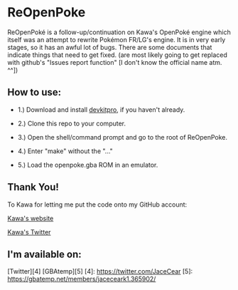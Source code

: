 # ReOpenPoke
ReOpenPoké is a follow-up/continuation on Kawa's OpenPoké engine which itself was an attempt to rewrite Pokémon FR/LG's engine.
It is in very early stages, so it has an awful lot of bugs.
There are some documents that indicate things that need to get fixed. (are most likely going to get replaced with github's "Issues report function" [I don't know the official name atm. ^^])


How to use:
------------------------------------------------------------------------
- 1.) Download and install [devkitpro][1], if you haven't already.
- 2.) Clone this repo to your computer.
- 3.) Open the shell/command prompt and go to the root of ReOpenPoke.
- 4.) Enter "make" without the "..."
- 5.) Load the openpoke.gba ROM in an emulator.

  [1]: http://devkitpro.org/

Thank You!
------------------------------------------------------------------------
To Kawa for letting me put the code onto my GitHub account:

[Kawa's website][2]

[Kawa's Twitter][3]

  [2]: http://helmet.kafuka.org  
  [3]: https://twitter.com/NoxicoDev 


I'm available on:
------------------------------------------------------------------------
[Twitter][4]
[GBAtemp][5]
  [4]: https://twitter.com/JaceCear
  [5]: https://gbatemp.net/members/jaceceark1.365902/
